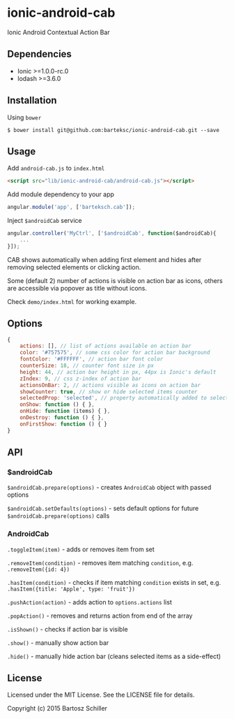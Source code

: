 # ionic-android-cab
Ionic Android Contextual Action Bar

## Dependencies
* Ionic >=1.0.0-rc.0
* lodash >=3.6.0

## Installation

Using `bower`
``` shell
$ bower install git@github.com:barteksc/ionic-android-cab.git --save
```

## Usage
Add `android-cab.js` to `index.html`
``` html
<script src="lib/ionic-android-cab/android-cab.js"></script>
```

Add module dependency to your app
``` javascript
angular.module('app', ['barteksch.cab']);
```

Inject `$androidCab` service
``` javascript
angular.controller('MyCtrl', ['$androidCab', function($androidCab){
    ...
}]);
```

CAB shows automatically when adding first element and hides after removing selected elements or clicking action.

Some (default 2) number of actions is visible on action bar as icons, others are accessible via popover as title without icons.

Check `demo/index.html` for working example.

## Options

``` javascript
{
    actions: [], // list of actions available on action bar
    color: '#757575', // some css color for action bar background
    fontColor: '#FFFFFF', // action bar font color
    counterSize: 18, // counter font size in px
    height: 44, // action bar height in px, 44px is Ionic's default
    zIndex: 9, // css z-index of action bar
    actionsOnBar: 2, // actions visible as icons on action bar
    showCounter: true, // show or hide selected items counter
    selectedProp: 'selected', // property automatically added to selected item
    onShow: function () { },
    onHide: function (items) { },
    onDestroy: function () { },
    onFirstShow: function () { }
}
```

## API
### $androidCab
`$androidCab.prepare(options)` - creates `AndroidCab` object with passed options

`$androidCab.setDefaults(options)` - sets default options for future `$androidCab.prepare(options)` calls
### AndroidCab
`.toggleItem(item)` - adds or removes item from set

`.removeItem(condition)` - removes item matching `condition`, e.g. `.removeItem({id: 4})`

`.hasItem(condition)` - checks if item matching `condition` exists in set, e.g. `.hasItem({title: 'Apple', type: 'fruit'})`

`.pushAction(action)` - adds action to `options.actions` list

`.popAction()` - removes and returns action from end of the array

`.isShown()` - checks if action bar is visible

`.show()` - manually show action bar

`.hide()` - manually hide action bar (cleans selected items as a side-effect)

## License
Licensed under the MIT License. See the LICENSE file for details.

Copyright (c) 2015 Bartosz Schiller